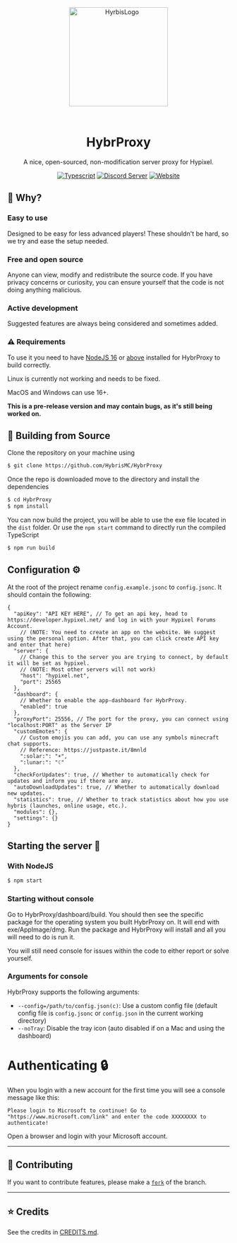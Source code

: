 <div align="center">

<img src="./assets/icon-high-res.png" alt="HyrbisLogo" width="224" height="224" style="margin-bottom: 25px;" />

# HybrProxy

A nice, open-sourced, non-modification server proxy for Hypixel.

<a href="https://www.typescriptlang.org/"><img alt="Typescript" src="https://cdn.jsdelivr.net/npm/@intergrav/devins-badges@3.1.1/assets/cozy/built-with/typescript_vector.svg"></a>
<a href="https://discord.gg/hyrbis"><img alt="Discord Server" src="https://cdn.jsdelivr.net/npm/@intergrav/devins-badges@3/assets/cozy/social/discord-plural_vector.svg"></a>
<a href="https://hybrismc.dev"><img alt="Website" src="https://cdn.jsdelivr.net/npm/@intergrav/devins-badges@3/assets/cozy/documentation/website_vector.svg"></a>

</div>

## 🤔 Why?

### Easy to use

Designed to be easy for less advanced players! These shouldn't be hard, so we try and ease the setup needed.

### Free and open source

Anyone can view, modify and redistribute the source code. If you have privacy concerns or curiosity, you can ensure yourself that the code is not doing anything malicious.

### Active development

Suggested features are always being considered and sometimes added.

### ⚠️ Requirements

To use it you need to have [NodeJS 16](https://nodejs.org/download/release/v16.20.0/) or [above](https://nodejs.org/en/download) installed for HybrProxy to build correctly.

Linux is currently not working and needs to be fixed.

MacOS and Windows can use 16+.

**This is a pre-release version and may contain bugs, as it's still being worked on.**

## 📝 Building from Source

Clone the repository on your machine using

```bash
$ git clone https://github.com/HybrisMC/HybrProxy
```

Once the repo is downloaded move to the directory and install the dependencies

```bash
$ cd HybrProxy
$ npm install
```

You can now build the project, you will be able to use the exe file located in the `dist` folder. Or use the `npm start` command to directly run the compiled TypeScript

```bash
$ npm run build
```

## Configuration ⚙️

At the root of the project rename `config.example.jsonc` to `config.jsonc`. It should contain the following:

```jsonc
{
  "apiKey": "API KEY HERE", // To get an api key, head to https://developer.hypixel.net/ and log in with your Hypixel Forums Account.
    // (NOTE: You need to create an app on the website. We suggest using the personal option. After that, you can click create API key and enter that here)
  "server": {
    // Change this to the server you are trying to connect, by default it will be set as hypixel.
    // (NOTE: Most other servers will not work)
    "host": "hypixel.net",
    "port": 25565
  },
  "dashboard": {
    // Whether to enable the app-dashboard for HybrProxy.
    "enabled": true
  },
  "proxyPort": 25556, // The port for the proxy, you can connect using "localhost:PORT" as the Server IP
  "customEmotes": {
    // Custom emojis you can add, you can use any symbols minecraft chat supports.
    // Reference: https://justpaste.it/8mnld
    ":solar:": "☀",
    ":lunar:": "☾"
  },
  "checkForUpdates": true, // Whether to automatically check for updates and inform you if there are any.
  "autoDownloadUpdates": true, // Whether to automatically download new updates.
  "statistics": true, // Whether to track statistics about how you use hybris (launches, online usage, etc.).
  "modules": {},
  "settings": {}
}
```

## Starting the server 🚀

### With NodeJS

```bash
$ npm start
```

### Starting without console

Go to HybrProxy/dashboard/build. You should then see the specific package for the operating system you built HybrProxy on. It will end with exe/AppImage/dmg. Run the package and HybrProxy will install and all you will need to do is run it.

You will still need console for issues within the code to either report or solve yourself.

### Arguments for console

HybrProxy supports the following arguments:

- `--config=/path/to/config.json(c)`: Use a custom config file (default config file is `config.jsonc` or `config.json` in the current working directory)
- `--noTray`: Disable the tray icon (auto disabled if on a Mac and using the dashboard)

# Authenticating 🔒

When you login with a new account for the first time you will see a console message like this:

```
Please login to Microsoft to continue! Go to "https://www.microsoft.com/link" and enter the code XXXXXXXX to authenticate!
```

Open a browser and login with your Microsoft account.

---

## 🧪 Contributing

If you want to contribute features, please make a [`fork`](https://github.com/HybrisMC/HybrProxy/fork) of the branch.

---

## ⭐ Credits

See the credits in [CREDITS.md](./CREDITS.md).

